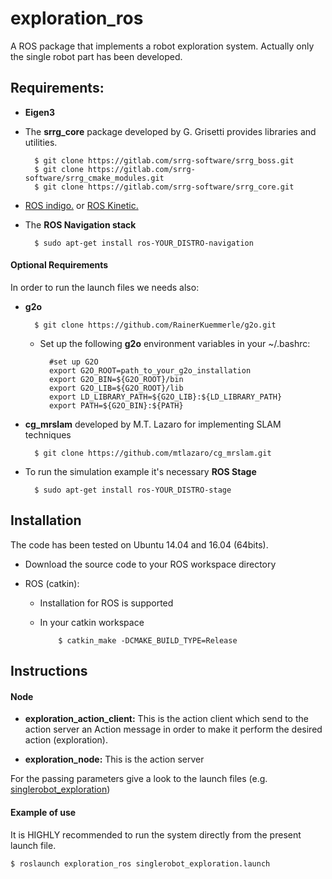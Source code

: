 exploration_ros
=========

A ROS package that implements a robot exploration system.
Actually only the single robot part has been developed.

Requirements:
-------------

- **Eigen3** 
 
- The **srrg_core** package developed by G. Grisetti provides libraries and utilities.

		$ git clone https://gitlab.com/srrg-software/srrg_boss.git
		$ git clone https://gitlab.com/srrg-software/srrg_cmake_modules.git
		$ git clone https://gitlab.com/srrg-software/srrg_core.git

- [ROS indigo.](http://wiki.ros.org/indigo/Installation) or [ROS Kinetic.](http://wiki.ros.org/kinetic/Installation)

- The **ROS Navigation stack** 

        $ sudo apt-get install ros-YOUR_DISTRO-navigation


#### Optional Requirements
In order to run the launch files we needs also:

- **g2o**
  
        $ git clone https://github.com/RainerKuemmerle/g2o.git
	
	- Set up the following **g2o** environment variables in your ~/.bashrc:  

            #set up G2O
            export G2O_ROOT=path_to_your_g2o_installation  
            export G2O_BIN=${G2O_ROOT}/bin  
            export G2O_LIB=${G2O_ROOT}/lib  
            export LD_LIBRARY_PATH=${G2O_LIB}:${LD_LIBRARY_PATH}  
            export PATH=${G2O_BIN}:${PATH}  

- **cg_mrslam** developed by M.T. Lazaro for implementing SLAM techniques 

        $ git clone https://github.com/mtlazaro/cg_mrslam.git


- To run the simulation example it's necessary **ROS Stage**

        $ sudo apt-get install ros-YOUR_DISTRO-stage


Installation
------------
The code has been tested on Ubuntu 14.04 and 16.04 (64bits). 

- Download the source code to your ROS workspace directory

- ROS (catkin):
  - Installation for ROS is supported
  - In your catkin workspace 

            $ catkin_make -DCMAKE_BUILD_TYPE=Release

Instructions
------------

#### Node

- **exploration_action_client:**
 This is the action client which send to the action server an Action message in order to make it perform the desired action (exploration).

- **exploration_node:**
 This is the action server  

For the passing parameters give a look to the launch files (e.g. [singlerobot_exploration](https://github.com/mircolosi/exploration_ros/blob/single_robot/launch/singlerobot_exploration.launch))

#### Example of use

It is HIGHLY recommended to run the system directly from the present launch file.

    $ roslaunch exploration_ros singlerobot_exploration.launch
